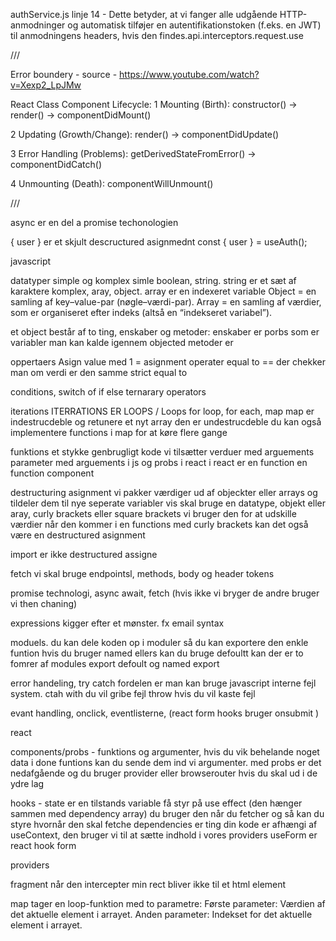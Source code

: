 authService.js linje 14 - 
Dette betyder, at vi fanger alle udgående HTTP-anmodninger og automatisk tilføjer en autentifikationstoken (f.eks. en JWT) til anmodningens headers, hvis den findes.api.interceptors.request.use

///

Error boundery -
source - https://www.youtube.com/watch?v=Xexp2_LpJMw

React Class Component Lifecycle:
1 Mounting (Birth):
constructor() -> render() -> componentDidMount()

2 Updating (Growth/Change):
render() -> componentDidUpdate()

3 Error Handling (Problems):
getDerivedStateFromError() -> componentDidCatch()

4 Unmounting (Death):
componentWillUnmount()

///

async er en del a promise techonologien


{ user } er et skjult descructured asignmednt
const { user } = useAuth();

javascript

datatyper
simple og komplex
simle boolean, string. string er et sæt af karaktere
komplex, aray, object. array er en indexeret variable
Object = en samling af key–value-par (nøgle–værdi-par). 
Array = en samling af værdier, som er organiseret efter indeks (altså en “indekseret variabel”).

et object består af to ting, enskaber og metoder:
enskaber er porbs som er variabler man kan kalde igennem objected
metoder er 


oppertaers
Asign value med 1 = asignment operater
equal to == der chekker man om verdi er den samme 
strict equal to


conditions, switch of if else
ternarary operators

iterations ITERRATIONS ER LOOPS / Loops
for loop, for each, map
map er indestrucdeble og retunere et nyt array
den er undestrucdeble
du kan også implementere functions i map for at køre flere gange

funktions
et stykke genbrugligt kode
vi tilsætter verduer med arguements
parameter med arguements i js og probs i react
i react er en function en function component

destructuring asignment
vi pakker værdiger ud af objeckter eller arrays og tildeler dem til nye seperate variabler
vis skal bruge en datatype, objekt eller aray, curly brackets eller square brackets
vi bruger den for at udskille værdier 
når den kommer i en functions med curly brackets kan det også være en destructured asignment

import er ikke destructured assigne

fetch vi skal bruge endpointsl, methods, body og header tokens 


promise technologi, async await, fetch (hvis ikke vi bryger de andre bruger vi then chaning)


expressions kigger efter et mønster. fx email syntax

moduels. du kan dele koden op i moduler så du kan exportere den enkle funtion hvis du bruger named ellers kan du bruge defoultt 
kan der er to fomrer af modules export defoult og named export

error handeling, try catch fordelen er man kan bruge javascript interne fejl system. ctah with du vil gribe fejl throw hvis du vil kaste fejl

evant handling, onclick, eventlisterne, (react form hooks bruger onsubmit )



react

components/probs - funktions og argumenter, hvis du vik behelande noget data i done funtions kan du sende dem ind vi argumenter. med probs er det nedafgående og du bruger provider eller browserouter hvis du skal ud i de ydre lag

hooks - state er en tilstands variable
få styr på use effect (den hænger sammen med dependency array) du bruger den når du fetcher og så kan du styre hvornår den skal fetche 
dependencies er ting din kode er afhængi af
useContext, den bruger vi til at sætte indhold i vores providers 
useForm er react hook form


providers


fragment når den intercepter min rect bliver ikke til et html element

map tager en loop-funktion med to parametre:
Første parameter: Værdien af det aktuelle element i arrayet.
Anden parameter: Indekset for det aktuelle element i arrayet.